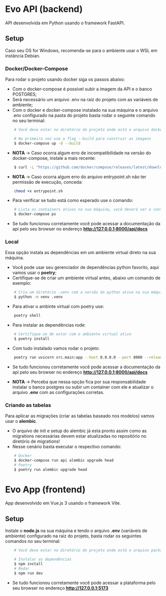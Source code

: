 # Evo API (backend)

API desenvolvida em Python usando o framework FastAPI.

## Setup

Caso seu OS for Windows, recomenda-se para o ambiente usar o WSL em instância Debian.

### Docker/Docker-Compose

Para rodar o projeto usando docker siga os passos abaixo:

- Com o docker-compose é possível subir a imagem da API e o banco POSTGRES;
- Será necessário um arquivo .env na raíz do projeto com as variáveis de ambiente;
- Com o docker e docker-compose instalado na sua máquina e o arquivo .env configurado na pasta do projeto basta rodar o seguinte comando no seu terminal:

```bash
    # Você deve estar no diretório do projeto onde está o arquivo docker-compose.yml

    # Na primeira vez use a flag --build para construir as imagens
    $ docker-compose up -d --build
```

- **NOTA** -> Caso ocorra algum erro de incompatibilidade na versão do docker-compose, instale a mais recente:
```bash
    $ curl -L "https://github.com/docker/compose/releases/latest/download/docker-compose-$(uname -s)-$(uname -m)" -o /usr/local/bin/docker-compose
```
- **NOTA** -> Caso ocorra algum erro do arquivo entrypoint.sh não ter permissão de execução, conceda:
```bash
    chmod +x entrypoint.sh
```

- Para verificar se tudo está como esperado use o comando:

```bash
    # Lista os containers ativos na sua máquina, você deverá ver o container da api e do db
    $ docker-compose ps
```

- Se tudo funcionou corretamente você pode acessar a documentação da api pelo seu browser no endereço **<http://127.0.0.1:8000/api/docs>**

### Local

Essa opção instala as dependências em um ambiente virtual direto na sua máquina.

- Você pode usar seu gerenciador de dependências python favorito, aqui vamos usar o **poetry**;
- Certifique-se de criar um ambiente virtual antes, abaixo um comando de exemplo:

```bash
    # Cria um diretório .venv com a versão do python ativa na sua máquina
    $ python -m venv .venv
```

- Para ativar o ambinte virtual com poetry use:

```bash
    poetry shell
```

- Para instalar as dependências rode:

```bash
    # Certifique-se de estar com o ambiente virtual ativo
    $ poetry install
```

- Com tudo instalado vamos rodar o projeto:

```bash
    poetry run uvicorn src.main:app --host 0.0.0.0 --port 8000 --reload
```

- Se tudo funcionou corretamente você pode acessar a documentação da api pelo seu browser no endereço **<http://127.0.0.1:8000/api/docs>**

- **NOTA** -> Perceba que nessa opção fica por sua responsabilidade instalar o banco postgres ou subir um container com ele e atualizar o arquivo **.env** com as configurações corretas.

### Criando as tabelas

Para aplicar as migrações (criar as tabelas baseado nos modelos) vamos usar o **alembic**.

- O arquivo de init e setup do alembic já esta pronto assim como as migrations necessárias devem estar atualizadas no repositório no diretório de migrations!
- Nesse cenário basta executar o respectivo comando:

```bash
    # Docker
    $ docker-compose run api alembic upgrade head
    # Poetry
    $ poetry run alembic upgrade head
```
# Evo App (frontend)

App desenvolvido em Vue.js 3 usando o framework Vite.

## Setup

Instale o **node.js** na sua máquina e tendo o arquivo **.env** (variáveis de ambiente) configurado na raiz do projeto, basta rodar os seguintes comandos no seu terminal:

```bash
    # Você deve estar no diretório do projeto onde está o arquivo package.json

    # Instalar as dependências
    $ npm install
    # Rodar
    $ npm run dev
```

- Se tudo funcionou corretamente você pode acessar a plataforma pelo seu browser no endereço **<http://127.0.0.1:5173>**